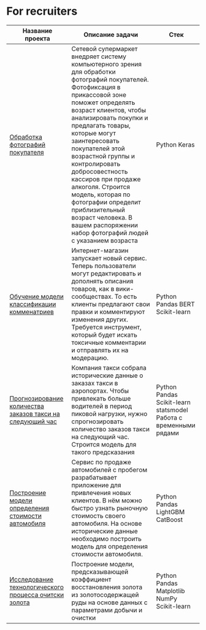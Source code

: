 # For recruiters

| Название проекта | Описание задачи | Стек |
|------------------|-----------------|------|
| [Обработка фотографий покупателя](https://github.com/AlexandrNemtin/ForRecruiters/tree/main/CustomerPhotos) | Сетевой супермаркет внедряет систему компьютерного зрения для обработки фотографий покупателей. Фотофиксация в прикассовой зоне поможет определять возраст клиентов, чтобы анализировать покупки и предлагать товары, которые могут заинтересовать покупателей этой возрастной группы и контролировать добросовестность кассиров при продаже алкоголя. Строится модель, которая по фотографии определит приблизительный возраст человека. В вашем распоряжении набор фотографий людей с указанием возраста | Python Keras |
| [Обучение модели классификации комменатриев](https://github.com/AlexandrNemtin/ForRecruiters/tree/main/NLP%20BERT)| Интернет-магазин запускает новый сервис. Теперь пользователи могут редактировать и дополнять описания товаров, как в вики-сообществах. То есть клиенты предлагают свои правки и комментируют изменения других. Требуется инструмент, который будет искать токсичные комментарии и отправлять их на модерацию. | Python Pandas BERT Scikit-learn |
| [Прогнозирование количества заказов такси на следующий час](https://github.com/AlexandrNemtin/ForRecruiters/tree/main/TimeLines) | Компания такси собрала исторические данные о заказах такси в аэропортах. Чтобы привлекать больше водителей в период пиковой нагрузки, нужно спрогнозировать количество заказов такси на следующий час. Строится модель для такого предсказания | Python Pandas Scikit-learn statsmodel</br> Работа с временными рядами|
| [Построение модели определения стоимости автомобиля](https://github.com/AlexandrNemtin/ForRecruiters/tree/main/CarPrice) | Сервис по продаже автомобилей с пробегом  разрабатывает приложение для привлечения новых клиентов. В нём можно быстро узнать рыночную стоимость своего автомобиля. На основе исторические данные необходимо построить модель для определения стоимости автомобиля. | Python Pandas LightGBM CatBoost |
| [Исследование технологического процесса очитски золота](https://github.com/AlexandrNemtin/ForRecruiters/tree/main/GoldRecovery) | Построение модели, предсказывающей коэффициент восстановления золота из золотосодержащей руды на основе данных с параметрами добычи и очистки | Python Pandas Matplotlib NumPy Scikit-learn |
